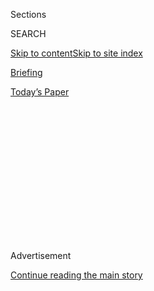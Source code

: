 <div id="app">

<div>

<div>

<div>

<div class="NYTAppHideMasthead css-1q2w90k e1suatyy0">

<div class="section css-ui9rw0 e1suatyy2">

<div class="css-eph4ug er09x8g0">

<div class="css-6n7j50">

</div>

<span class="css-1dv1kvn">Sections</span>

<div class="css-10488qs">

<span class="css-1dv1kvn">SEARCH</span>

</div>

[Skip to content](#site-content)[Skip to site
index](#site-index)

</div>

<div id="masthead-section-label" class="css-1wr3we4 eaxe0e00">

[Briefing](https://www.nytimes3xbfgragh.onion/interactive/2018/briefing/global-morning-briefing-newsletter-signup.html)

</div>

<div class="css-10698na e1huz5gh0">

</div>

</div>

<div id="masthead-bar-one" class="section hasLinks css-15hmgas e1csuq9d3">

<div class="css-uqyvli e1csuq9d0">

</div>

<div class="css-1uqjmks e1csuq9d1">

</div>

<div class="css-9e9ivx">

[](https://myaccount.nytimes3xbfgragh.onion/auth/login?response_type=cookie&client_id=vi)

</div>

<div class="css-1bvtpon e1csuq9d2">

[Today’s
Paper](https://www.nytimes3xbfgragh.onion/section/todayspaper)

</div>

</div>

</div>

</div>

<div data-aria-hidden="false">

<div id="site-content" data-role="main">

<div>

<div class="css-1aor85t" style="opacity:0.000000001;z-index:-1;visibility:hidden">

<div class="css-1hqnpie">

<div class="css-epjblv">

<span class="css-17xtcya">[Briefing](/interactive/2018/briefing/global-morning-briefing-newsletter-signup.html)</span><span class="css-x15j1o">|</span><span class="css-fwqvlz">Will
It Take a Clever Acronym to Stop Racially Motivated 911
Calls?</span>

</div>

<div class="css-k008qs">

<div class="css-1iwv8en">

<span class="css-18z7m18"></span>

<div>

</div>

</div>

<span class="css-1n6z4y">https://nyti.ms/3fXY3zM</span>

<div class="css-1705lsu">

<div class="css-4xjgmj">

<div class="css-4skfbu" data-role="toolbar" data-aria-label="Social Media Share buttons, Save button, and Comments Panel with current comment count" data-testid="share-tools">

  - 
  - 
  - 
  - 
    
    <div class="css-6n7j50">
    
    </div>

  - 

</div>

</div>

</div>

</div>

</div>

</div>

<div id="NYT_TOP_BANNER_REGION" class="css-13pd83m">

</div>

<div id="top-wrapper" class="css-1sy8kpn">

<div id="top-slug" class="css-l9onyx">

Advertisement

</div>

[Continue reading the main
story](#after-top)

<div class="ad top-wrapper" style="text-align:center;height:100%;display:block;min-height:250px">

<div id="top" class="place-ad" data-position="top" data-size-key="top">

</div>

</div>

<div id="after-top">

</div>

</div>

<div>

<div id="sponsor-wrapper" class="css-1hyfx7x">

<div id="sponsor-slug" class="css-19vbshk">

Supported by

</div>

[Continue reading the main
story](#after-sponsor)

<div id="sponsor" class="ad sponsor-wrapper" style="text-align:center;height:100%;display:block">

</div>

<div id="after-sponsor">

</div>

</div>

<div class="css-186x18t">

</div>

<div class="css-1vkm6nb ehdk2mb0">

# Will It Take a Clever Acronym to Stop Racially Motivated 911 Calls?

</div>

A San Francisco politician thinks a new bill — named the “CAREN Act” —
could be what it takes to get people’s attention, and limit potential
harm.

<div class="css-79elbk" data-testid="photoviewer-wrapper">

<div class="css-z3e15g" data-testid="photoviewer-wrapper-hidden">

</div>

<div class="css-1a48zt4 ehw59r15" data-testid="photoviewer-children">

![<span class="css-16f3y1r e13ogyst0" data-aria-hidden="true">Supervisor
Shamann Walton at a news conference this month spoke about the shooting
death of Jace Young in San
Francisco.</span><span class="css-cnj6d5 e1z0qqy90" itemprop="copyrightHolder"><span class="css-1ly73wi e1tej78p0">Credit...</span><span><span>Jeff
Chiu/Associated
Press</span></span></span>](https://static01.graylady3jvrrxbe.onion/images/2020/07/17/us/politics/00carenact1/merlin_174335079_c1ee386b-c5b9-4f6e-b7be-1d9d15246dd8-articleLarge.jpg?quality=75&auto=webp&disable=upscale)

</div>

</div>

<div class="css-18e8msd">

<div class="css-vp77d3 epjyd6m0">

<div class="css-1baulvz">

By <span class="css-1baulvz last-byline" itemprop="name">Evan Nicole
Brown</span>

</div>

</div>

  - 
    
    <div class="css-ld3wwf e16638kd2">
    
    July 24,
    2020
    
    </div>

  - 
    
    <div class="css-4xjgmj">
    
    <div class="css-d8bdto" data-role="toolbar" data-aria-label="Social Media Share buttons, Save button, and Comments Panel with current comment count" data-testid="share-tools">
    
      - 
      - 
      - 
      - 
        
        <div class="css-6n7j50">
        
        </div>
    
      - 
    
    </div>
    
    </div>

</div>

</div>

<div class="section meteredContent css-1r7ky0e" name="articleBody" itemprop="articleBody">

<div class="css-1fanzo5 StoryBodyCompanionColumn">

<div class="css-53u6y8">

The stories showed up in Shamann Walton’s social media feeds with
alarming regularity: An eight-year-old **** [selling
water](https://www.theguardian.com/us-news/2018/jun/25/permit-patty-eight-year-old-selling-water-san-francisco-video)
to raise money to go to Disneyland. A family
[barbecuing](https://www.newsweek.com/lake-merritt-bbq-barbecue-video-oakland-racist-charcoal-east-bay-black-family-919355)
food on a charcoal grill near Lake Merritt. A man [bird
watching](https://www.nytimes3xbfgragh.onion/2020/06/14/nyregion/central-park-amy-cooper-christian-racism.html)
in Central Park. A woman sitting, leisurely, on a [public
bench](https://ny.eater.com/2020/6/2/21278346/french-restaurant-maison-vivienne-under-fire-calls-to-police)
in Manhattan. All of these activities — and several more like them — had
been reported to law enforcement, often by strangers passing by.

In elementary school, these 911-dialers might have been labeled a
tattletale. Today, a more widely used term is
“[Karen](https://theconversation.com/how-karen-went-from-a-popular-baby-name-to-a-stand-in-for-white-entitlement-139644)”:
It’s internet shorthand for a white woman who embodies entitled
*“Can-I-speak-to-the-manager?”* energy, cloaking prejudice in feigned
innocence and concern.

Mr. Walton, who is a Democrat on the San Francisco board of supervisors,
is well aware that this behavior can lead to real consequences for Black
Americans: They are disproportionately likely to be killed by the
police, according to analysis by the [news
media](https://www.washingtonpost.com/graphics/investigations/police-shootings-database/)
and [academic
research](https://www.nature.com/articles/d41586-019-02601-9).

Enter Karen. Or CAREN. Mr. Walton recently proposed a new ordinance,
named the “CAREN Act,” to discourage and penalize people for making
racially motivated 911 calls without reasonable suspicion of a crime.

</div>

</div>

<div class="css-1fanzo5 StoryBodyCompanionColumn">

<div class="css-53u6y8">

Most municipal bills are a little less catchy, burdened by phrases like
“planning code.” But Mr. Walton’s proposal speaks to the meme-ified
trope those who are online can readily identify.

He wouldn’t comment specifically on the ordinance’s wink of a name —
which stands for Caution Against Racially Exploitative Non-Emergencies —
or talk about how many drafts he went through before landing on this
acronym. He did note the dangers represented by the “Karen” meme, and
this ordinance certainly gathered more national attention than other
board of supervisors business, whether that was the intention or not.

It’s one of several examples across the country of local political
leaders trying to limit racially motivated calls to the police. Last
year the city commission in Grand Rapids, Mich., [unanimously
approved](https://www.mlive.com/news/grand-rapids/2020/07/grand-rapids-already-has-a-caren-act-outlawing-racially-biased-911-calls.html)
an ordinance against discrimination in city housing and employment
programs. The statute also bans racial profiling in 911 calls.
Similarly, [in
Oregon](https://www.opb.org/news/article/oregon-senate-passes-bill-prevents-racially-motivated-911-calls/)
last year, the Senate passed a bill that allows people to sue if they
have had the police called on them as a result of discrimination.

Though critics say this type of legislation runs the risk of deterring
people from calling law enforcement even in the face of real danger,
supporters of the bills say they are designed to make crime reporting
more accurate and fair — which ultimately saves officers’ time and the
city money.

Beyond the CAREN Act, Mr. Walton’s office is introducing several other
pieces of legislation focused on equity, including a charter for
independent oversight of the city’s Sheriff’s Department. The
non-emergency calls ordinance has nine sponsors, which means it will
almost certainly be endorsed by the board and make its way to Mayor
London Breed, which could happen within the next two months.

</div>

</div>

<div class="css-1fanzo5 StoryBodyCompanionColumn">

<div class="css-53u6y8">

The Times recently spoke with Mr. Walton about his hopes for the piece
of legislation and how it could help reduce the number of frivolous 911
calls and citizen-officer interactions that result in brutality and
death. The interview has been lightly edited and condensed.

</div>

</div>

<div class="css-79elbk" data-testid="photoviewer-wrapper">

<div class="css-z3e15g" data-testid="photoviewer-wrapper-hidden">

</div>

<div class="css-1a48zt4 ehw59r15" data-testid="photoviewer-children">

![<span class="css-16f3y1r e13ogyst0" data-aria-hidden="true">Officers
from the San Francisco Sheriff’s Department outside City Hall during a
protest against racial injustice last
month.</span><span class="css-cnj6d5 e1z0qqy90" itemprop="copyrightHolder"><span class="css-1ly73wi e1tej78p0">Credit...</span><span>Jeff
Chiu/Associated
Press</span></span>](https://static01.graylady3jvrrxbe.onion/images/2020/07/17/us/politics/00carenact2/merlin_173788140_b5795eba-974a-41a4-bbf7-d16cb0063d1b-articleLarge.jpg?quality=75&auto=webp&disable=upscale)

</div>

</div>

<div class="css-1fanzo5 StoryBodyCompanionColumn">

<div class="css-53u6y8">

**What motivated you to propose the CAREN Act?**

People have to understand that if you call a police officer on a Black
person or a person of color it could lead to harm and possibly death. So
we need to make sure that if you’re going to contact police its because
you really are being threatened, but we should not be calling police
because someone is writing “Black Lives Matter” on their own home, we
should not be calling police because a Black person is watching birds
and you don’t feel they belong and shouldn’t be there, or because
someone is barbecuing in a park and that’s bothering you.

**In terms of getting this to gain traction, did you feel that it was
helpful to play off the popularity of the term “Karen” that we’re seeing
all over social media? I’m curious about that tongue-in-cheek approach
to naming the issue.**

“Caution Against Racially Exploitative Non-Emergencies" calls to law
enforcement is just that. It’s not directed toward any person or any
human being, we just came up with the acronym that worked for the type
of law that we think needs to be passed.

**Do you think people are making more unnecessary emergency calls than
they previously have?**

I’ve experienced people calling the police on me for things that were
not worthy at points in my life. It’s not new, its just being caught on
camera and people are embarrassed about the things that they’ve done.
And I don’t even think it’s the embarrassment, I really think it's the
fact that people are losing their jobs because they’re trying to
weaponize police officers against the Black community and people of
color.

It’s a phenomenon that’s been going on for a while. We can go back to
Emmett Till to see how false reporting can lead to death for Black
people.

</div>

</div>

<div class="css-1fanzo5 StoryBodyCompanionColumn">

<div class="css-53u6y8">

**What legislative progress do you hope to make in this moment?**

We’ve proposed a resolution with the District Attorney here in San
Francisco that says our civil service commission should never hire
anyone in law enforcement from another city that has a lot of excessive
force complaints and racial profiling complaints. The mayor and I and
all my colleagues are redirecting resources from the police department
and investing in the Black community so we can address some of the
systemic issues that have led to negative outcomes.

**What do you hope to see come from this bill?**

In San Francisco the penalty is: if you contact law enforcement and
there’s some harm brought to somebody they can file civilly and reap the
benefits for at least $1,000 — and it could be more than that based on
the type of damage and what’s awarded. But we are also focusing on some
type of fine for folks who make those phone calls arbitrarily.

My ultimate goal is to make sure we have ordinances like this on the
books across the country, and to make sure that people don’t do this
because, again, this is not a joke, it’s not a game, people have
literally been killed by police officers because of arbitrary calls to
law enforcement.

</div>

</div>

</div>

<div>

</div>

<div>

</div>

<div>

</div>

<div>

<div id="bottom-wrapper" class="css-1ede5it">

<div id="bottom-slug" class="css-l9onyx">

Advertisement

</div>

[Continue reading the main
story](#after-bottom)

<div id="bottom" class="ad bottom-wrapper" style="text-align:center;height:100%;display:block;min-height:90px">

</div>

<div id="after-bottom">

</div>

</div>

</div>

</div>

</div>

## Site Index

<div>

</div>

## Site Information Navigation

  - [© <span>2020</span> <span>The New York Times
    Company</span>](https://help.nytimes3xbfgragh.onion/hc/en-us/articles/115014792127-Copyright-notice)

<!-- end list -->

  - [NYTCo](https://www.nytco.com/)
  - [Contact
    Us](https://help.nytimes3xbfgragh.onion/hc/en-us/articles/115015385887-Contact-Us)
  - [Work with us](https://www.nytco.com/careers/)
  - [Advertise](https://nytmediakit.com/)
  - [T Brand Studio](http://www.tbrandstudio.com/)
  - [Your Ad
    Choices](https://www.nytimes3xbfgragh.onion/privacy/cookie-policy#how-do-i-manage-trackers)
  - [Privacy](https://www.nytimes3xbfgragh.onion/privacy)
  - [Terms of
    Service](https://help.nytimes3xbfgragh.onion/hc/en-us/articles/115014893428-Terms-of-service)
  - [Terms of
    Sale](https://help.nytimes3xbfgragh.onion/hc/en-us/articles/115014893968-Terms-of-sale)
  - [Site
    Map](https://spiderbites.nytimes3xbfgragh.onion)
  - [Help](https://help.nytimes3xbfgragh.onion/hc/en-us)
  - [Subscriptions](https://www.nytimes3xbfgragh.onion/subscription?campaignId=37WXW)

</div>

</div>

</div>

</div>
